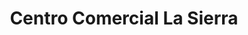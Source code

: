 ---
title: "Centro Comercial La Sierra"
url: /cordoba/centro-comercial-la-sierra/
shop: Einkaufszentrum
---
